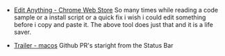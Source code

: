 

* [Edit Anything - Chrome Web Store](https://chrome.google.com/webstore/detail/edit-anything/kgkhambjbahgejgoaefmekdchedkihln/related?hl=en)
  So many times while reading a code sample or a install script or a quick fix i wish i could edit something before i copy and paste it.  The above tool does just that and it is a life saver.
  
* [Trailer - macos](https://github.com/ptsochantaris/trailer) Github PR's staright from the Status Bar
